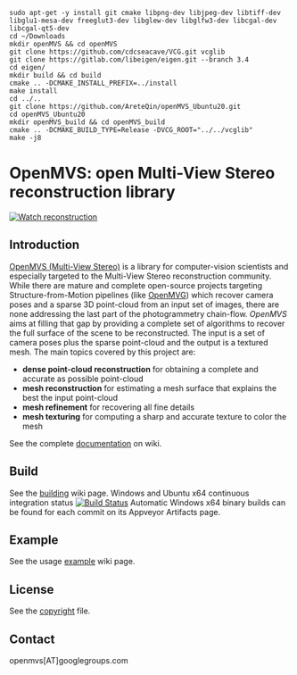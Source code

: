 ```
sudo apt-get -y install git cmake libpng-dev libjpeg-dev libtiff-dev libglu1-mesa-dev freeglut3-dev libglew-dev libglfw3-dev libcgal-dev libcgal-qt5-dev
cd ~/Downloads
mkdir openMVS && cd openMVS
git clone https://github.com/cdcseacave/VCG.git vcglib
git clone https://gitlab.com/libeigen/eigen.git --branch 3.4
cd eigen/
mkdir build && cd build
cmake .. -DCMAKE_INSTALL_PREFIX=../install
make install
cd ../..
git clone https://github.com/AreteQin/openMVS_Ubuntu20.git
cd openMVS_Ubuntu20
mkdir openMVS_build && cd openMVS_build
cmake .. -DCMAKE_BUILD_TYPE=Release -DVCG_ROOT="../../vcglib"
make -j8
```

# OpenMVS: open Multi-View Stereo reconstruction library

[![Watch reconstruction](https://i.imgur.com/S4L0E6r.jpeg)](https://sketchfab.com/models/3aedcdd22c31447199c18dd9aec5d952/embed)

## Introduction

[OpenMVS (Multi-View Stereo)](http://cdcseacave.github.io/openMVS) is a library for computer-vision scientists and especially targeted to the Multi-View Stereo reconstruction community. While there are mature and complete open-source projects targeting Structure-from-Motion pipelines (like [OpenMVG](https://github.com/openMVG/openMVG)) which recover camera poses and a sparse 3D point-cloud from an input set of images, there are none addressing the last part of the photogrammetry chain-flow. *OpenMVS* aims at filling that gap by providing a complete set of algorithms to recover the full surface of the scene to be reconstructed. The input is a set of camera poses plus the sparse point-cloud and the output is a textured mesh. The main topics covered by this project are:

- **dense point-cloud reconstruction** for obtaining a complete and accurate as possible point-cloud
- **mesh reconstruction** for estimating a mesh surface that explains the best the input point-cloud
- **mesh refinement** for recovering all fine details
- **mesh texturing** for computing a sharp and accurate texture to color the mesh

See the complete [documentation](https://github.com/cdcseacave/openMVS/wiki) on wiki.

## Build

See the [building](https://github.com/cdcseacave/openMVS/wiki/Building) wiki page. Windows and Ubuntu x64 continuous integration status [![Build Status](https://ci.appveyor.com/api/projects/status/github/cdcseacave/openmvs?branch=master&svg=true)](https://ci.appveyor.com/project/cdcseacave/openmvs)
Automatic Windows x64 binary builds can be found for each commit on its Appveyor Artifacts page.

## Example

See the usage [example](https://github.com/cdcseacave/openMVS/wiki/Usage) wiki page.

## License

See the [copyright](https://github.com/cdcseacave/openMVS/blob/master/COPYRIGHT.md) file.

## Contact

openmvs[AT]googlegroups.com
